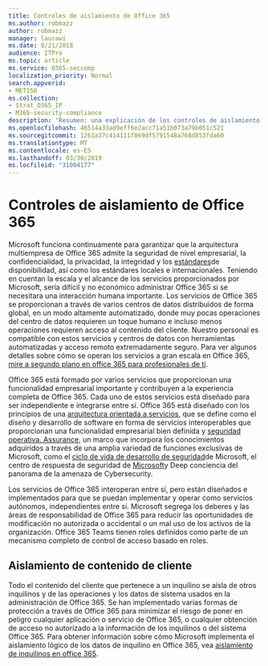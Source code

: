```yaml
---
title: Controles de aislamiento de Office 365
ms.author: robmazz
author: robmazz
manager: laurawi
ms.date: 8/21/2018
audience: ITPro
ms.topic: article
ms.service: O365-seccomp
localization_priority: Normal
search.appverid:
- MET150
ms.collection:
- Strat_O365_IP
- M365-security-compliance
description: 'Resumen: una explicación de los controles de aislamiento en Office 365.'
ms.openlocfilehash: 46514a33ad9eff6e2acc71a51b073a79b051c521
ms.sourcegitcommit: 1261a37c414111f869df5791548a768d853fda60
ms.translationtype: MT
ms.contentlocale: es-ES
ms.lasthandoff: 03/30/2019
ms.locfileid: "31004177"
---
```

# <a name="office-365-isolation-controls"></a>Controles de aislamiento de Office 365 

Microsoft funciona continuamente para garantizar que la arquitectura multiempresa de Office 365 admite la seguridad de nivel empresarial, la confidencialidad, la privacidad, la integridad y los [estándares](https://www.microsoft.com/TrustCenter/Compliance?service=Office#Icons)de disponibilidad, así como los estándares locales e internacionales. Teniendo en cuentan la escala y el alcance de los servicios proporcionados por Microsoft, sería difícil y no económico administrar Office 365 si se necesitara una interacción humana importante. Los servicios de Office 365 se proporcionan a través de varios centros de datos distribuidos de forma global, en un modo altamente automatizado, donde muy pocas operaciones del centro de datos requieren un toque humano e incluso menos operaciones requieren acceso al contenido del cliente. Nuestro personal es compatible con estos servicios y centros de datos con herramientas automatizadas y acceso remoto extremadamente seguro. Para ver algunos detalles sobre cómo se operan los servicios a gran escala en Office 365, [mire a segundo plano en office 365 para profesionales de ti](https://channel9.msdn.com/Events/SharePoint-Conference/2014/SPC202).

Office 365 está formado por varios servicios que proporcionan una funcionalidad empresarial importante y contribuyen a la experiencia completa de Office 365. Cada uno de estos servicios está diseñado para ser independiente e integrarse entre sí. Office 365 está diseñado con los principios de una [arquitectura orientada a servicios](https://msdn.microsoft.com/library/aa480021.aspx), que se define como el diseño y desarrollo de software en forma de servicios interoperables que proporcionan una funcionalidad empresarial bien definida y [seguridad operativa. Assurance](http://www.microsoft.com/download/details.aspx?id=40872), un marco que incorpora los conocimientos adquiridos a través de una amplia variedad de funciones exclusivas de Microsoft, como el [ciclo de vida de desarrollo de seguridad](https://www.microsoft.com/sdl/default.aspx)de Microsoft, el centro de respuesta de seguridad de [Microsoft](https://technet.microsoft.com/library/dn440717.aspx)y Deep conciencia del panorama de la amenaza de Cybersecurity.

Los servicios de Office 365 interoperan entre sí, pero están diseñados e implementados para que se puedan implementar y operar como servicios autónomos, independientes entre sí. Microsoft segrega los deberes y las áreas de responsabilidad de Office 365 para reducir las oportunidades de modificación no autorizada o accidental o un mal uso de los activos de la organización. Office 365 Teams tienen roles definidos como parte de un mecanismo completo de control de acceso basado en roles.

## <a name="customer-content-isolation"></a>Aislamiento de contenido de cliente
Todo el contenido del cliente que pertenece a un inquilino se aísla de otros inquilinos y de las operaciones y los datos de sistema usados en la administración de Office 365. Se han implementado varias formas de protección a través de Office 365 para minimizar el riesgo de poner en peligro cualquier aplicación o servicio de Office 365, o cualquier obtención de acceso no autorizado a la información de los inquilinos o del sistema Office 365. Para obtener información sobre cómo Microsoft implementa el aislamiento lógico de los datos de inquilino en Office 365, vea [aislamiento de inquilinos en office 365](office-365-tenant-isolation-overview.md).
